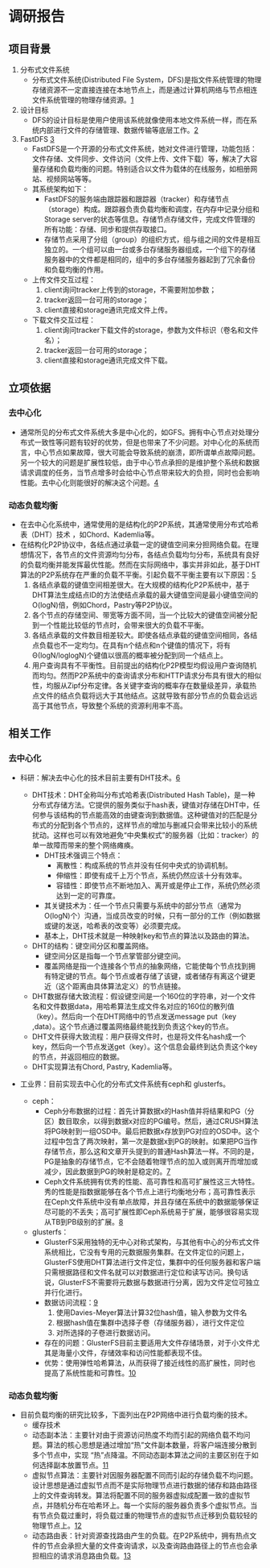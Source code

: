 # 调研报告

## 项目背景
1. 分布式文件系统
    - 分布式文件系统(Distributed File System，DFS)是指文件系统管理的物理存储资源不一定直接连接在本地节点上，而是通过计算机网络与节点相连文件系统管理的物理存储资源。[1]
2. 设计目标
    - DFS的设计目标是使用户使用该系统就像使用本地文件系统一样，而在系统内部进行文件的存储管理、数据传输等底层工作。[2]
3. FastDFS [3]
    - FastDFS是一个开源的分布式文件系统，她对文件进行管理，功能包括：文件存储、文件同步、文件访问（文件上传、文件下载）等，解决了大容量存储和负载均衡的问题。特别适合以文件为载体的在线服务，如相册网站、视频网站等等。
    - 其系统架构如下：
        - FastDFS的服务端由跟踪器和跟踪器（tracker）和存储节点（storage）构成。跟踪器负责负载均衡和调度，在内存中记录分组和Storage server的状态等信息。存储节点存储文件，完成文件管理的所有功能：存储、同步和提供存取接口。
        - 存储节点采用了分组（group）的组织方式，组与组之间的文件是相互独立的。一个组可以由一台或多台存储服务器组成，一个组下的存储服务器中的文件都是相同的，组中的多台存储服务器起到了冗余备份和负载均衡的作用。
    - 上传文件交互过程：
        1. client询问tracker上传到的storage，不需要附加参数；
        2. tracker返回一台可用的storage；
        3. client直接和storage通讯完成文件上传。
	- 下载文件交互过程：
        1. client询问tracker下载文件的storage，参数为文件标识（卷名和文件名）；
        2. tracker返回一台可用的storage；
        3. client直接和storage通讯完成文件下载。
	
## 立项依据
### 去中心化
- 通常所见的分布式文件系统大多是中心化的，如GFS。拥有中心节点对处理分布式一致性等问题有较好的优势，但是也带来了不少问题。对中心化的系统而言，中心节点如果故障，很大可能会导致系统的崩溃，即所谓单点故障问题。另一个较大的问题是扩展性较低，由于中心节点承担的是维护整个系统和数据请求调度的任务，当节点增多时会给中心节点带来较大的负担，同时也会影响性能。去中心化则能很好的解决这个问题。[4]
### 动态负载均衡
- 在去中心化系统中，通常使用的是结构化的P2P系统，其通常使用分布式哈希表（DHT）技术	，如Chord、Kademlia等。
- 在结构化P2P协议中，各结点通过承载一定的键值空间来分担网络负载。在理想情况下，各节点的文件资源均匀分布，各结点负载均匀分布，系统具有良好的负载均衡并能发挥最优性能。然而在实际网络中，事实并非如此，基于DHT算法的P2P系统存在严重的负载不平衡。引起负载不平衡主要有以下原因：[5]
    1. 各结点承载的键值空间相差很大。在大规模的结构化P2P系统中，基于DHT算法生成结点ID的方法使结点承载的最大键值空间是最小键值空间的O(logN)倍，例如Chord，Pastry等P2P协议。
    2. 各个节点的存储空间、带宽等方面不同，当一个比较大的键值空间被分配到一个性能比较低的节点时，会带来很大的负载不平衡。
    3. 各结点承载的文件数目相差较大。即使各结点承载的键值空间相同，各结点负载也不一定均匀。在具有n个结点和n个键值的情况下，将有Θ(logN/loglogN)个键值以很高的概率被分配到同一个结点上。
    4. 用户查询具有不平衡性。目前提出的结构化P2P模型均假设用户查询随机而均匀。然而P2P系统中的查询请求分布和HTTP请求分布具有很大的相似性，均服从Zipf分布定律。各关键字查询的概率存在数量级差异，承载热点文件的结点负载将远大于其他结点。这就导致有部分节点的负载会远远高于其他节点，导致整个系统的资源利用率不高。

## 相关工作
### 去中心化
- 科研：解决去中心化的技术目前主要有DHT技术。[6]	
    - DHT技术：DHT全称叫分布式哈希表(Distributed Hash Table)，是一种分布式存储方法。它提供的服务类似于hash表，键值对存储在DHT中，任何参与该结构的节点能高效的由键查询到数据值。这种键值对的匹配是分布式的分配到各个节点的，这样节点的增加与删减只会带来比较小的系统扰动。这样也可以有效地避免“中央集权式”的服务器（比如：tracker）的单一故障而带来的整个网络瘫痪。
        - DHT技术强调三个特点：
            - 离散性：构成系统的节点并没有任何中央式的协调机制。
            - 伸缩性：即使有成千上万个节点，系统仍然应该十分有效率。
            - 容错性：即使节点不断地加入、离开或是停止工作，系统仍然必须达到一定的可靠度。
        - 其关键技术为：任一个节点只需要与系统中的部分节点（通常为O(logN)个）沟通，当成员改变的时候，只有一部分的工作（例如数据或键的发送，哈希表的改变等）必须要完成。
        - 基本上，DHT技术就是一种映射key和节点的算法以及路由的算法。
    - DHT的结构：键空间分区和覆盖网络。
        - 键空间分区是指每一个节点掌管部分键空间。
        - 覆盖网络是指一个连接各个节点的抽象网络，它能使每个节点找到拥有特定键的节点。每个节点或者存储了该键，或者储存有离这个键更近（这个距离由具体算法定义）的节点链接。
    - DHT数据存储大致流程：假设键空间是一个160位的字符串，对一个文件名和文件数据data，用哈希算法生成文件名对应的160位的散列值（key）。然后向一个在DHT网络中的节点发送message put（key ,data）。这个节点通过覆盖网络最终能找到负责这个key的节点。
    - DHT文件获得大致流程：用户获得文件时，也是将文件名hash成一个key，然后向一个节点发送get（key）。这个信息会最终到达负责这个key的节点，并返回相应的数据。
    - DHT实现算法有Chord, Pastry, Kademlia等。

- 工业界：目前实现去中心化的分布式文件系统有ceph和 glusterfs。
    - ceph：
        - Ceph分布数据的过程：首先计算数据x的Hash值并将结果和PG（分区）数目取余，以得到数据x对应的PG编号。然后，通过CRUSH算法将PG映射到一组OSD中。最后把数据x存放到PG对应的OSD中。这个过程中包含了两次映射，第一次是数据x到PG的映射。如果把PG当作存储节点，那么这和文章开头提到的普通Hash算法一样。不同的是，PG是抽象的存储节点，它不会随着物理节点的加入或则离开而增加或减少，因此数据到PG的映射是稳定的。[7]
        - Ceph文件系统拥有优秀的性能、高可靠性和高可扩展性这三大特性。秀的性能是指数据能够在各个节点上进行均衡地分布；高可靠性表示在Ceph文件系统中没有单点故障，并且存储在系统中的数据能够保证尽可能的不丢失；高可扩展性即Ceph系统易于扩展，能够很容易实现从TB到PB级别的扩展。[8]
    - glusterfs：
        - GlusterFS采用独特的无中心对称式架构，与其他有中心的分布式文件系统相比，它没有专用的元数据服务集群。在文件定位的问题上，GlusterFS使用DHT算法进行文件定位，集群中的任何服务器和客户端只需根据路径和文件名就可以对数据进行定位和读写访问。换句话说，GlusterFS不需要将元数据与数据进行分离，因为文件定位可独立并行化进行。
        - 数据访问流程：[9]
            1. 使用Davies-Meyer算法计算32位hash值，输入参数为文件名
            2. 根据hash值在集群中选择子卷（存储服务器），进行文件定位
            3. 对所选择的子卷进行数据访问。
        - 存在的问题：GlusterFS目前主要适用大文件存储场景，对于小文件尤其是海量小文件，存储效率和访问性能都表现不佳。
        - 优势：使用弹性哈希算法，从而获得了接近线性的高扩展性，同时也提高了系统性能和可靠性。[10]
### 动态负载均衡
- 目前负载均衡的研究比较多，下面列出在P2P网络中进行负载均衡的技术。
    - 缓存技术
    - 动态副本法：主要针对由于资源访问热度不均而引起的网络负载不均问题。算法的核心思想是通过增加“热”文件副本数量，将客户端连接分散到多个节点中，实现  “热”点降温。不同动态副本算法之间的主要区别在于如何选择副本放置节点。[11]
    - 虚拟节点算法：主要针对因服务器配置不同而引起的存储负载不均问题。设计思想是通过虚拟节点而不是实际物理节点进行数据的储存和路由路径上的文件查询转发。算法将配置不同的服务器虚拟成配置一致的虚拟节点，并随机分布在哈希环上。每一个实际的服务器负责多个虚拟节点。当有节点负载过重时，将负载过重的物理节点的虚拟节点迁移到负载较轻的物理节点上。[12]
    - 动态路由表：针对资源查找路由产生的负载。在P2P系统中，拥有热点文件的节点会承担大量的文件查询请求，以及查询路由路径上的节点也会承担相应的请求消息路由负载。[13]

[1]:https://image.hanspub.org/Html/1-2690253_20184.htm#txtF7
[2]:https://en.wikipedia.org/wiki/Clustered_file_system#Distributed_file_systems
[3]:http://os.51cto.com/art/201210/359876.htm
[4]:http://www.raychase.net/2396
[5]:http://www.jos.org.cn/ch/reader/create_pdf.aspx?file_no=3226&journal_id=jos
[6]:https://blog.csdn.net/u012785382/article/details/70739325
[7]:http://www.cnblogs.com/shanno/p/3958298.html
[8]:http://www.wanfangdata.com.cn/details/detail.do?_type=degree&id=D823772
[9]:https://blog.csdn.net/liuaigui/article/details/6284551
[10]:http://blog.sae.sina.com.cn/archives/5141
[11]:http://www.chinacloud.cn/upload/2013-10/13102408211400.pdf
[12]:https://people.eecs.berkeley.edu/~istoica/papers/2003/lb-iptps03.pdf
[13]:https://wenku.baidu.com/view/d8d27220192e45361066f5fd.html